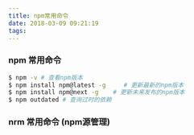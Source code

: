 ```yaml
---
title: npm常用命令
date: 2018-03-09 09:21:19
tags:
---
```


### npm 常用命令

``` bash
$ npm -v # 查看npm版本
$ npm install npm@latest -g     # 更新最新的npm版本
$ npm install npm@next -g    # 更新未来发布的npm版本
$ npm outdated # 查询过时的依赖
```

### nrm 常用命令 (npm源管理)
